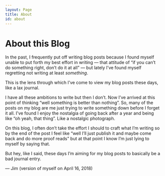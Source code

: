 ```yaml
---
layout: Page
title: About
id: about
---
```


# About this Blog

In the past, I frequently put off writing blog posts because I found myself unable to put forth my best effort in writing — that attitude of “if you can’t do something right, don’t do it at all” — but lately I’ve found myself regretting not writing at least _something_.

This is the lens through which I’ve come to view my blog posts these days, like a lax journal.

I have all these ambitions to write but then I don’t. Now I’ve arrived at this point of thinking “well something is better than nothing”. So, many of the posts on my blog are me just trying to write something down before I forget it all. I’ve found I enjoy the nostalgia of going back after a year and being like “oh yeah, that thing”. Like a nostalgic photograph.

On this blog, I often don’t take the effort I should to craft what I’m writing so by the end of the post I feel like “well I’ll just publish it and maybe come back and do more proof reads” but at that point I know I’m just lying to myself by saying that.

But hey, like I said, these days I’m aiming for my blog posts to basically be a bad journal entry.

— Jim (version of myself on April 16, 2018)
